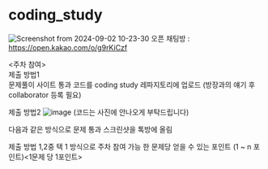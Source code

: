 # coding_study


![Screenshot from 2024-09-02 10-23-30](https://github.com/user-attachments/assets/962cee86-de10-48ac-9f2a-d22bb9091444)
오픈 채팅방 : https://open.kakao.com/o/g9rKiCzf   


<주차 참여> <br>
제출 방법1 <br>
 문제풀이 사이트 통과 코드를 coding study 레파지토리에 업로드
 (방장과의 얘기 후 collaborator 등록 필요)

제출 방법2
![image](https://github.com/Profrog/coding_study/assets/26535065/2d04c776-9720-4a58-91cd-b5bf9ba967ac)
(코드는 사진에 안나오게 부탁드립니다)

 다음과 같은 방식으로 문제 통과 스크린샷을 톡방에 올림

제출 방법 1,2중 택 1 방식으로 주차 참여 가능
한 문제당 얻을 수 있는 포인트 (1 ~ n 포인트)<1문제 당 1포인트> 

